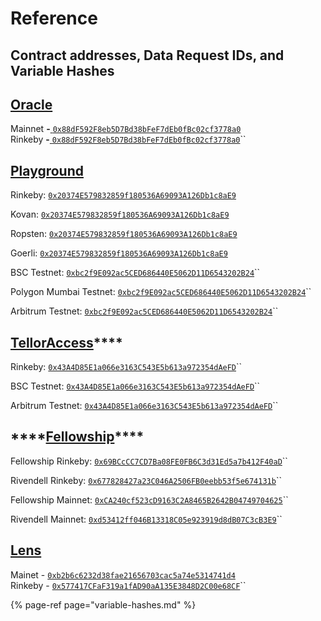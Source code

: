 # Reference

## Contract addresses, Data Request IDs, and Variable Hashes

## [Oracle](https://github.com/tellor-io/TellorCore)

Mainnet **-**[ `0x88dF592F8eb5D7Bd38bFeF7dEb0fBc02cf3778a0`](https://etherscan.io/address/0x88dF592F8eb5D7Bd38bFeF7dEb0fBc02cf3778a0)  
Rinkeby **-**[ `0x88dF592F8eb5D7Bd38bFeF7dEb0fBc02cf3778a0`](https://rinkeby.etherscan.io/address/0x88dF592F8eb5D7Bd38bFeF7dEb0fBc02cf3778a0)\`\`

## [Playground](https://github.com/tellor-io/TellorPlayground)

Rinkeby: [`0x20374E579832859f180536A69093A126Db1c8aE9`](https://rinkeby.etherscan.io/address/0x20374E579832859f180536A69093A126Db1c8aE9#code)

Kovan: [`0x20374E579832859f180536A69093A126Db1c8aE9`](https://kovan.etherscan.io/address/0x20374E579832859f180536A69093A126Db1c8aE9#code)

Ropsten: [`0x20374E579832859f180536A69093A126Db1c8aE9`](https://ropsten.etherscan.io/address/0x20374E579832859f180536A69093A126Db1c8aE9#code)

Goerli: [`0x20374E579832859f180536A69093A126Db1c8aE9`](https://goerli.etherscan.io/address/0x20374E579832859f180536A69093A126Db1c8aE9#code)

BSC Testnet: [`0xbc2f9E092ac5CED686440E5062D11D6543202B24`](https://testnet.bscscan.com/address/0xbc2f9E092ac5CED686440E5062D11D6543202B24#code)\`\`

Polygon Mumbai Testnet: [`0xbc2f9E092ac5CED686440E5062D11D6543202B24`](https://explorer-mumbai.maticvigil.com/address/0xbc2f9E092ac5CED686440E5062D11D6543202B24/contracts)\`\`

Arbitrum Testnet: [`0xbc2f9E092ac5CED686440E5062D11D6543202B24`](https://explorer.arbitrum.io/#/address/0xbc2f9E092ac5CED686440E5062D11D6543202B24)\`\`

## [**TellorAccess**](https://github.com/tellor-io/tellorAccess)\*\*\*\*

Rinkeby: [`0x43A4D85E1a066e3163C543E5b613a972354dAeFD`](https://rinkeby.etherscan.io/address/0x43A4D85E1a066e3163C543E5b613a972354dAeFD#code)\`\`

BSC Testnet: [`0x43A4D85E1a066e3163C543E5b613a972354dAeFD`](https://testnet.bscscan.com/address/0x43A4D85E1a066e3163C543E5b613a972354dAeFD#code)\`\`

Arbitrum Testnet: [`0x43A4D85E1a066e3163C543E5b613a972354dAeFD`](https://explorer.arbitrum.io/#/address/0x43a4d85e1a066e3163c543e5b613a972354daefd)\`\`

## \*\*\*\*[**Fellowship**](https://github.com/tellor-io/fellowship)\*\*\*\*

Fellowship Rinkeby: [`0x69BCcCC7CD7Ba08FE0FB6C3d31Ed5a7b412F40aD`](https://rinkeby.etherscan.io/address/0x69BCcCC7CD7Ba08FE0FB6C3d31Ed5a7b412F40aD#code)\`\`

Rivendell Rinkeby: [`0x677828427a23C046A2506FB0eebb53f5e674131b`](https://rinkeby.etherscan.io/address/0x677828427a23C046A2506FB0eebb53f5e674131b#code)\`\`

Fellowship Mainnet: [`0xCA240cf523cD9163C2A8465B2642B04749704625`](https://etherscan.io/address/0xCA240cf523cD9163C2A8465B2642B04749704625#code)\`\`

Rivendell Mainnet: [`0xd53412ff046B13318C05e923919d8dB07C3cB3E9`](https://etherscan.io/address/0xd53412ff046B13318C05e923919d8dB07C3cB3E9#code)\`\`

## [Lens](https://github.com/tellor-io/lens)

Mainet - [`0xb2b6c6232d38fae21656703cac5a74e5314741d4`](https://etherscan.io/address/0xb2b6c6232d38fae21656703cac5a74e5314741d4)  
Rinkeby - [`0x577417CFaF319a1fAD90aA135E3848D2C00e68CF`](https://etherscan.io/address/0x577417CFaF319a1fAD90aA135E3848D2C00e68CF#readContract)\`\`

{% page-ref page="variable-hashes.md" %}

